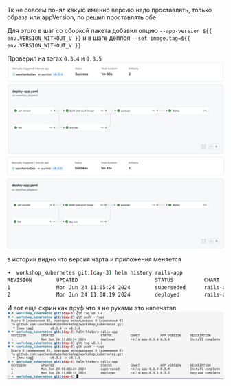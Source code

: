 Тк не совсем понял какую именно версию надо проставлять, только образа или appVersion, по решил проставлять обе

Для этого в шаг со сборкой пакета добавил опцию `--app-version ${{ env.VERSION_WITHOUT_V }}` и в шаге деплоя 
`--set image.tag=${{ env.VERSION_WITHOUT_V }}`

Проверил на тэгах `0.3.4` и `0.3.5`
![Успешный деплой 0.3.4](./success_deploy_034.png)
![Успешный деплой 0.3.5](./success_deploy_035.png)

в истории видно что версия чарта и приложения меняется
```bash
➜  workshop_kubernetes git:(day-3) helm history rails-app
REVISION        UPDATED                         STATUS          CHART           APP VERSION     DESCRIPTION     
1               Mon Jun 24 11:05:24 2024        superseded      rails-app-0.3.4 0.3.4           Install complete
2               Mon Jun 24 11:08:19 2024        deployed        rails-app-0.3.5 0.3.5           Upgrade complete
```

И вот еще скрин как пруф что я не руками это напечатал
![История](./history.png)

